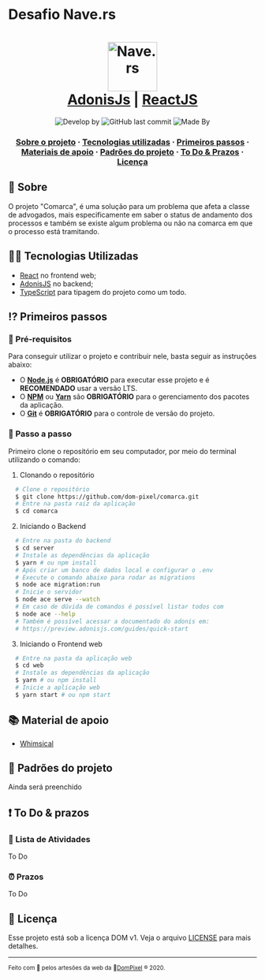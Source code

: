 # Desafio Nave.rs

<h1 align="center">
    <img alt="Nave.rs" src="assets/nave.svg" height="100px" />
    <br/>
   <a href="https://preview.adonisjs.com/guides/quick-start" target="_blank" rel="noopener">AdonisJs</a> | <a href="https://pt-br.reactjs.org/docs/getting-started.html" target="_blank" rel="noopener">ReactJS</a> 
</h1>

<p align="center">
  <img alt="Develop by" src="https://img.shields.io/badge/Develop%20&%20Made%20by-DomPixel-blue?style=flat&logo=Awesome-Lists">
  <img alt="GitHub last commit" src="https://img.shields.io/badge/Made%20with-TypeScript-1f425f.svg?logo=typescript">
   <img alt="Made By" src="https://img.shields.io/badge/Licença-DomPixel%20v1.0.0-blue?style=flat&logo=Google-Sheets">
<p>

<h3 align="center">
  <a href="#-sobre">Sobre o projeto</a>
  <span> · </span>
  <a href="#-tecnologias-utilizadas">Tecnologias utilizadas</a>
  <span> · </span>
  <a href="#-primeiros-passos">Primeiros passos</a>
    <span> · </span>
  <a href="#-material-de-apoio">Materiais de apoio</a>
  <span> · </span>
  <a href="#-padroes-contribuir">Padrões do projeto</a>
  <span> · </span>
  <a href="#-to-do-&-prazos">To Do & Prazos</a>
  <span> · </span>
  <a href="#-licença">Licença</a>
</h3>

## 💭 Sobre

O projeto "Comarca", é uma solução para um problema que afeta a classe de advogados,
mais especificamente em saber o status de andamento dos processos e também se existe algum problema ou não na comarca em que o processo está tramitando.

## 👨‍💻 Tecnologias Utilizadas

- <a href="https://reactjs.org/" target="_blank" rel="noopener">React</a> no frontend web;
- <a href="https://preview.adonisjs.com/guides/quick-start" target="_blank" rel="noopener">AdonisJS</a> no backend;
- <a href="https://www.typescriptlang.org/" target="_blank" rel="noopener">TypeScript</a> para tipagem do projeto como um todo.

## ⁉ Primeiros passos

### 🤔 Pré-requisitos

Para conseguir utilizar o projeto e contribuir nele, basta seguir as instruções abaixo:

- O **<a href="https://nodejs.org/en/" target="_blank" rel="noopener">Node.js</a>** é **OBRIGATÓRIO** para executar esse projeto e é **RECOMENDADO** usar a versão LTS.
- O **<a href="https://www.npmjs.com/" target="_blank" rel="noopener">NPM</a>** ou **<a href="https://yarnpkg.com/" target="_blank" rel="noopener">Yarn</a>** são **OBRIGATÓRIO** para o gerenciamento dos pacotes da aplicação.
- O **<a href="https://git-scm.com/" target="_blank" rel="noopener">Git</a>** é **OBRIGATÓRIO** para o controle de versão do projeto.

### 📝 Passo a passo

Primeiro clone o repositório em seu computador, por meio do terminal utilizando o comando:

1. Clonando o repositório

```sh
  # Clone o repositório
  $ git clone https://github.com/dom-pixel/comarca.git
  # Entre na pasta raiz da aplicação
  $ cd comarca
```

2. Iniciando o Backend

```sh
  # Entre na pasta do backend
  $ cd server
  # Instale as dependências da aplicação
  $ yarn # ou npm install
  # Após criar um banco de dados local e configurar o .env
  # Execute o comando abaixo para rodar as migrations
  $ node ace migration:run
  # Inicie o servidor
  $ node ace serve --watch
  # Em caso de dúvida de comandos é possível listar todos com
  $ node ace --help
  # Também é possível acessar a documentado do adonis em:
  # https://preview.adonisjs.com/guides/quick-start
```

3. Iniciando o Frontend web

```sh
  # Entre na pasta da aplicação web
  $ cd web
  # Instale as dependências da aplicação
  $ yarn # ou npm install
  # Inicie a aplicação web
  $ yarn start # ou npm start
```

## 📚 Material de apoio

- [Whimsical](https://whimsical.com/CixQTontWwUqpeG1TkdFpM)

## 💯 Padrões do projeto

Ainda será preenchido

## ❗ To Do & prazos

### 🚧 Lista de Atividades

To Do

### ⏰ Prazos

To Do

## 📃 Licença

Esse projeto está sob a licença DOM v1. Veja o arquivo [LICENSE](/LICENSE) para mais detalhes.

---

<sup> Feito com 💙 pelos artesões da web da 👾<a href="https://dompixel.com.br/" target="_blank" rel="noopener">DomPixel</a> ® 2020.</sup>
